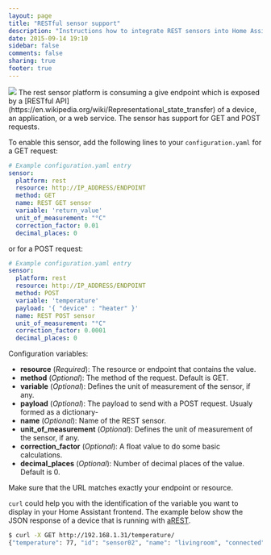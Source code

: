 ```yaml
---
layout: page
title: "RESTful sensor support"
description: "Instructions how to integrate REST sensors into Home Assistant."
date: 2015-09-14 19:10
sidebar: false
comments: false
sharing: true
footer: true
---
```


<img src='/images/supported_brands/rest.png' class='brand pull-right' />
The rest sensor platform is consuming a give endpoint which is exposed by a [RESTful API](https://en.wikipedia.org/wiki/Representational_state_transfer) of a device, an application, or a web service. The sensor has support for GET and POST requests.

To enable this sensor, add the following lines to your `configuration.yaml` for a GET request:

```yaml
# Example configuration.yaml entry
sensor:
  platform: rest
  resource: http://IP_ADDRESS/ENDPOINT
  method: GET
  name: REST GET sensor
  variable: 'return_value'
  unit_of_measurement: "°C"
  correction_factor: 0.01
  decimal_places: 0
```

or for a POST request:

```yaml
# Example configuration.yaml entry
sensor:
  platform: rest
  resource: http://IP_ADDRESS/ENDPOINT
  method: POST
  variable: 'temperature'
  payload: '{ "device" : "heater" }'
  name: REST POST sensor
  unit_of_measurement: "°C"
  correction_factor: 0.0001
  decimal_places: 0
```

Configuration variables:

- **resource** (*Required*): The resource or endpoint that contains the value.
- **method** (*Optional*): The method of the request. Default is GET.
- **variable** (*Optional*): Defines the unit of measurement of the sensor, if any.
- **payload** (*Optional*): The payload to send with a POST request. Usualy formed as a dictionary-
- **name** (*Optional*): Name of the REST sensor.
- **unit_of_measurement** (*Optional*): Defines the unit of measurement of the sensor, if any.
- **correction_factor** (*Optional*): A float value to do some basic calculations.
- **decimal_places** (*Optional*): Number of decimal places of the value. Default is 0.

<p class='note warning'>
Make sure that the URL matches exactly your endpoint or resource.
</p>

`curl` could help you with the identification of the variable you want to display in your Home Assistant frontend. The example below show the JSON response of a device that is running with [aREST](http://arest.io/).

```bash
$ curl -X GET http://192.168.1.31/temperature/
{"temperature": 77, "id": "sensor02", "name": "livingroom", "connected": true}
```


